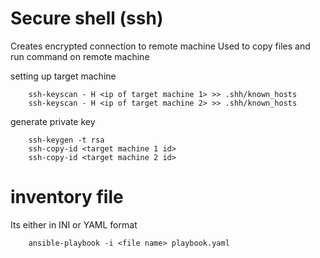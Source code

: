 # Secure shell (ssh)
Creates encrypted connection to remote machine
Used to copy files and run command on remote machine

setting up target machine

        ssh-keyscan - H <ip of target machine 1> >> .shh/known_hosts
        ssh-keyscan - H <ip of target machine 2> >> .shh/known_hosts


generate private key 

        ssh-keygen -t rsa
        ssh-copy-id <target machine 1 id>
        ssh-copy-id <target machine 2 id>


# inventory file

Its either in INI or YAML format

        ansible-playbook -i <file name> playbook.yaml







  
        